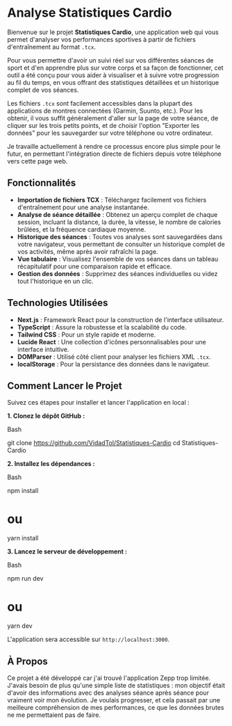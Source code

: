 # Analyse Statistiques Cardio

Bienvenue sur le projet **Statistiques Cardio**, une application web qui vous permet d'analyser vos performances sportives à partir de fichiers d'entraînement au format `.tcx`.

Pour vous permettre d'avoir un suivi réel sur vos différentes séances de sport et d'en apprendre plus sur votre corps et sa façon de fonctionner, cet outil a été conçu pour vous aider à visualiser et à suivre votre progression au fil du temps, en vous offrant des statistiques détaillées et un historique complet de vos séances.

Les fichiers `.tcx` sont facilement accessibles dans la plupart des applications de montres connectées (Garmin, Suunto, etc.). Pour les obtenir, il vous suffit généralement d'aller sur la page de votre séance, de cliquer sur les trois petits points, et de choisir l'option "Exporter les données" pour les sauvegarder sur votre téléphone ou votre ordinateur.

Je travaille actuellement à rendre ce processus encore plus simple pour le futur, en permettant l'intégration directe de fichiers depuis votre téléphone vers cette page web.

## Fonctionnalités

-   **Importation de fichiers TCX** : Téléchargez facilement vos fichiers d'entraînement pour une analyse instantanée.
-   **Analyse de séance détaillée** : Obtenez un aperçu complet de chaque session, incluant la distance, la durée, la vitesse, le nombre de calories brûlées, et la fréquence cardiaque moyenne.
-   **Historique des séances** : Toutes vos analyses sont sauvegardées dans votre navigateur, vous permettant de consulter un historique complet de vos activités, même après avoir rafraîchi la page.
-   **Vue tabulaire** : Visualisez l'ensemble de vos séances dans un tableau récapitulatif pour une comparaison rapide et efficace.
-   **Gestion des données** : Supprimez des séances individuelles ou videz tout l'historique en un clic.

## Technologies Utilisées

-   **Next.js** : Framework React pour la construction de l'interface utilisateur.
-   **TypeScript** : Assure la robustesse et la scalabilité du code.
-   **Tailwind CSS** : Pour un style rapide et moderne.
-   **Lucide React** : Une collection d'icônes personnalisables pour une interface intuitive.
-   **DOMParser** : Utilisé côté client pour analyser les fichiers XML `.tcx`.
-   **localStorage** : Pour la persistance des données dans le navigateur.

## Comment Lancer le Projet

Suivez ces étapes pour installer et lancer l'application en local :

**1\. Clonez le dépôt GitHub :**

Bash

  
git clone https://github.com/VidadTol/Statistiques-Cardio
cd Statistiques-Cardio


**2\. Installez les dépendances :**

Bash

  

npm install
# ou
yarn install

**3\. Lancez le serveur de développement :**

Bash

  

npm run dev
# ou
yarn dev

L'application sera accessible sur `http://localhost:3000`.

## À Propos

Ce projet a été développé car j'ai trouvé l'application Zepp trop limitée. J'avais besoin de plus qu'une simple liste de statistiques : mon objectif était d'avoir des informations avec des analyses séance après séance pour vraiment voir mon évolution. Je voulais progresser, et cela passait par une meilleure compréhension de mes performances, ce que les données brutes ne me permettaient pas de faire.